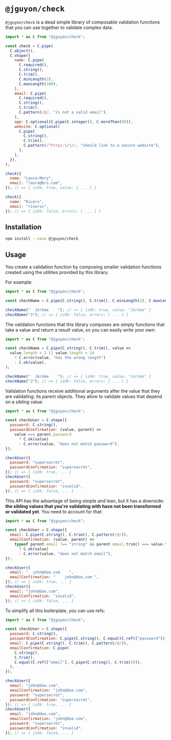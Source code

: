 # `@jguyon/check`

`@jguyon/check` is a dead simple library of composable validation functions that
you can use together to validate complex data.

```js
import * as C from "@jguyon/check";

const check = C.pipe(
  C.object(),
  C.shape({
    name: C.pipe(
      C.required(),
      C.string(),
      C.trim(),
      C.minLength(2),
      C.maxLength(100),
    ),
    email: C.pipe(
      C.required(),
      C.string(),
      C.trim(),
      C.pattern(/@/, "is not a valid email"),
    ),
    age: C.optional(C.pipe(C.integer(), C.moreThan(0))),
    website: C.optional(
      C.pipe(
        C.string(),
        C.trim(),
        C.pattern(/^https:\/\//, "should link to a secure website"),
      ),
    ),
  }),
);

check({
  name: "Laura-Mary",
  email: "laura@brs.com",
}); // => { isOk: true, value: { ... } }

check({
  name: "Rivers",
  email: "riversc",
}); // => { isOk: false, errors: [ ... ] }
```

## Installation

```sh
npm install --save @jguyon/check
```

## Usage

You create a validation function by composing smaller validation functions
created using the utilities provided by this library.

For example:

```js
import * as C from "@jguyon/check";

const checkName = C.pipe(C.string(), C.trim(), C.minLength(2), C.maxLength(24));

checkName("  Jérôme    "); // => { isOk: true, value: "Jérôme" }
checkName("J"); // => { isOk: false, errors: [ ... ] }
```

The validation functions that this library composes are simply functions that
take a value and return a result value, so you can easily write your own:

```js
import * as C from "@jguyon/check";

const checkName = C.pipe(C.string(), C.trim(), value =>
  value.length < 2 || value.length > 24
    ? C.error(value, "has the wrong length")
    : C.ok(value),
);

checkName("  Jérôme    "); // => { isOk: true, value: "Jérôme" }
checkName("J"); // => { isOk: false, errors: [ ... ] }
```

Validation functions receive additional arguments after the value that they are
validating: its parent objects. They allow to validate values that depend on a
sibling value:

```js
import * as C from "@jguyon/check";

const checkUser = C.shape({
  password: C.string(),
  passwordConfirmation: (value, parent) =>
    value === parent.password
      ? C.ok(value)
      : C.error(value, "does not match password"),
});

checkUser({
  password: "supersecret",
  passwordConfirmation: "supersecret",
}); // => { isOk: true, ... }
checkUser({
  password: "supersecret",
  passwordConfirmation: "invalid",
}); // => { isOk: false, ... }
```

This API has the advantage of being simple and lean, but it has a downside:
**the sibling values that you're validating with have not been transformed or
validated yet**. You need to account for that:

```js
import * as C from "@jguyon/check";

const checkUser = C.shape({
  email: C.pipe(C.string(), C.trim(), C.pattern(/@/)),
  emailConfirmation: (value, parent) =>
    typeof parent.email !== "string" && parent.email.trim() === value.trim()
      ? C.ok(value)
      : C.error(value, "does not match email"),
});

checkUser({
  email: "  john@doe.com    ",
  emailConfirmation: "    john@doe.com ",
}); // => { isOk: true, ... }
checkUser({
  email: "john@doe.com",
  emailConfirmation: "invalid",
}); // => { isOk: false, ... }
```

To simplify all this boilerplate, you can use refs:

```js
import * as C from "@jguyon/check";

const checkUser = C.shape({
  password: C.string(),
  passwordConfirmation: C.pipe(C.string(), C.equal(C.ref(["password"]))),
  email: C.pipe(C.string(), C.trim(), C.pattern(/@/)),
  emailConfirmation: C.pipe(
    C.string(),
    C.trim(),
    C.equal(C.ref(["email"], C.pipe(C.string(), C.trim()))),
  ),
});

checkUser({
  email: "john@doe.com",
  emailConfirmation: "john@doe.com",
  password: "supersecret",
  passwordConfirmation: "supersecret",
}); // => { isOk: true, ... }
checkUser({
  email: "john@doe.com",
  emailConfirmation: "john@doe.com",
  password: "supersecret",
  passwordConfirmation: "invalid",
}); // => { isOk: false, ... }
```
